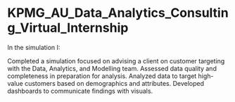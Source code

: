 # KPMG_AU_Data_Analytics_Consulting_Virtual_Internship
In the simulation I:

 Completed a simulation focused on advising a client on customer targeting with the Data, Analytics, and Modelling team.
 Assessed data quality and completeness in preparation for analysis.
 Analyzed data to target high-value customers based on demographics and attributes.
 Developed dashboards to communicate findings with visuals.

